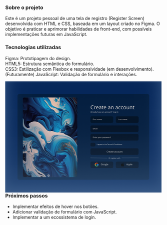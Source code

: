 ### Sobre o projeto
Este é um projeto pessoal de uma tela de registro (Register Screen) desenvolvida com HTML e CSS, baseada em um layout criado no Figma. O objetivo é praticar e aprimorar habilidades de front-end, com possíveis implementações futuras em JavaScript.

### Tecnologias utilizadas
Figma: Prototipagem do design.<br>
HTML5: Estrutura semântica do formulário.<br>
CSS3: Estilização com Flexbox e responsividade (em desenvolvimento).<br>
(Futuramente) JavaScript: Validação de formulário e interações.

<img 
    src="imgs/registerScreen.png"
    align="left" 
    alt="registerScreen"
    title="registerScreen" 
    width="500px" 
    style="padding-right: 10px;"
/> <br>

### Próximos passos
- Implementar efeitos de hover nos botões.
- Adicionar validação de formulário com JavaScript.
- Implementar a um ecossistema de login.
